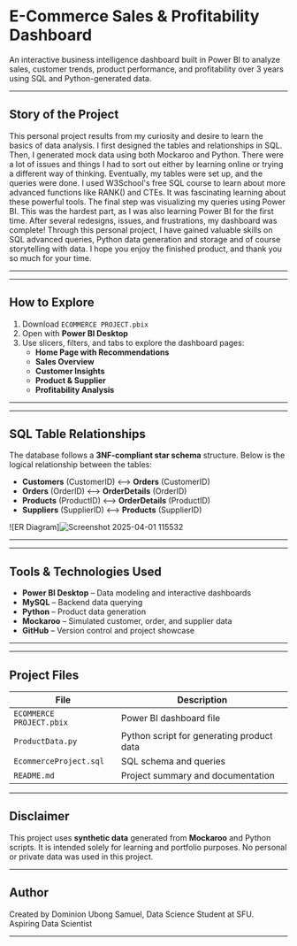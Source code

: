 # E-Commerce Sales & Profitability Dashboard
An interactive business intelligence dashboard built in Power BI to analyze sales, customer trends, product performance, and profitability over 3 years using SQL and Python-generated data.

---

##   Story of the Project
This personal project results from my curiosity and desire to learn the basics of data analysis. I first designed the tables and relationships in SQL. Then, I generated mock data using both Mockaroo and Python. There were a lot of issues and things I had to sort out either by learning online or trying a different way of thinking. Eventually, my tables were set up, and the queries were done. I used W3School's free SQL course to learn about more advanced functions like RANK() and CTEs. It was fascinating learning about these powerful tools. The final step was visualizing my queries using Power BI. This was the hardest part, as I was also learning Power BI for the first time. After several redesigns, issues, and frustrations, my dashboard was complete! Through this personal project, I have gained valuable skills on SQL advanced queries, Python data generation and storage and of course storytelling with data. I hope you enjoy the finished product, and thank you so much for your time.

---
---
##  How to Explore

1. Download `ECOMMERCE PROJECT.pbix`
2. Open with **Power BI Desktop**
3. Use slicers, filters, and tabs to explore the dashboard pages:
   - **Home Page with Recommendations**
   - **Sales Overview**
   - **Customer Insights**
   - **Product & Supplier**
   - **Profitability Analysis**
   
---
---

##  SQL Table Relationships

The database follows a **3NF-compliant star schema** structure. Below is the logical relationship between the tables:

- **Customers** (CustomerID) ⟷ **Orders** (CustomerID)
- **Orders** (OrderID) ⟷ **OrderDetails** (OrderID)
- **Products** (ProductID) ⟷ **OrderDetails** (ProductID)
- **Suppliers** (SupplierID) ⟷ **Products** (SupplierID)



![ER Diagram]![Screenshot 2025-04-01 115532](https://github.com/user-attachments/assets/562d19f2-2fa3-4d88-aa8c-709346b1e421)


---
---
##  Tools & Technologies Used

- **Power BI Desktop** – Data modeling and interactive dashboards  
- **MySQL** – Backend data querying  
- **Python** – Product data generation  
- **Mockaroo** – Simulated customer, order, and supplier data  
- **GitHub** – Version control and project showcase

---

---

##  Project Files

| File | Description |
|------|-------------|
| `ECOMMERCE PROJECT.pbix` | Power BI dashboard file |
| `ProductData.py` | Python script for generating product data |
| `EcommerceProject.sql` | SQL schema and queries |
| `README.md` | Project summary and documentation |

---

##  Disclaimer

This project uses **synthetic data** generated from **Mockaroo** and Python scripts. It is intended solely for learning and portfolio purposes. No personal or private data was used in this project.

---

## Author

Created by Dominion Ubong Samuel, Data Science Student at SFU.  
Aspiring Data Scientist

---


